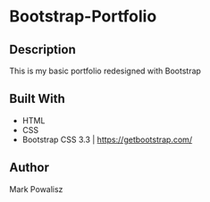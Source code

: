 # Bootstrap-Portfolio

## Description
This is my basic portfolio redesigned with Bootstrap

## Built With
* HTML
* CSS
* Bootstrap CSS 3.3 | https://getbootstrap.com/

## Author
Mark Powalisz
